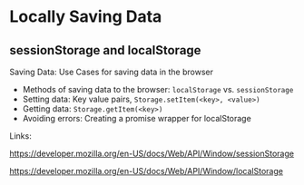 # Locally Saving Data

## sessionStorage and localStorage

Saving Data: Use Cases for saving data in the browser

-   Methods of saving data to the browser: `localStorage` vs. `sessionStorage`
-   Setting data: Key value pairs, `Storage.setItem(<key>, <value>)`
-   Getting data: `Storage.getItem(<key>)`
-   Avoiding errors: Creating a promise wrapper for localStorage

Links:

https://developer.mozilla.org/en-US/docs/Web/API/Window/sessionStorage

https://developer.mozilla.org/en-US/docs/Web/API/Window/localStorage
